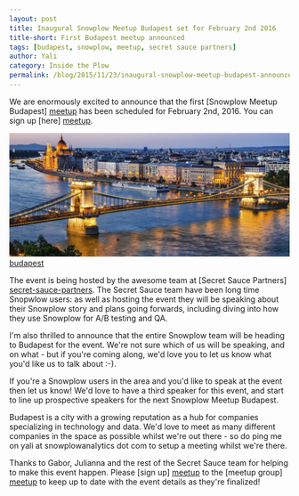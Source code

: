 ```yaml
---
layout: post
title: Inaugural Snowplow Meetup Budapest set for February 2nd 2016
title-short: First Budapest meetup announced
tags: [budapest, snowplow, meetup, secret sauce partners]
author: Yali
category: Inside the Plow
permalink: /blog/2015/11/23/inaugural-snowplow-meetup-budapest-announced/
---
```


We are enormously excited to announce that the first [Snowplow Meetup Budapest] [meetup] has been scheduled for February 2nd, 2016. You can sign up [here] [meetup].

![budapest] [budapest]

The event is being hosted by the awesome team at [Secret Sauce Partners] [secret-sauce-partners]. The Secret Sauce team have been long time Snopwlow users: as well as hosting the event they will be speaking about their Snowplow story and plans going forwards, including diving into how they use Snowplow for A/B testing and QA.

I'm also thrilled to announce that the entire Snowplow team will be heading to Budapest for the event. We're not sure which of us will be speaking, and on what - but if you're coming along, we'd love you to let us know what you'd like us to talk about :-).

If you're a Snowplow users in the area and you'd like to speak at the event then let us know! We'd love to have a third speaker for this event, and start to line up prospective speakers for the next Snowplow Meetup Budapest.

<!--more-->

Budapest is a city with a growing reputation as a hub for companies specializing in technology and data. We'd love to meet as many different companies in the space as possible whilst we're out there - so do ping me on yali at snowplowanalytics dot com to setup a meeting whilst we're there.

Thanks to Gabor, Julianna and the rest of the Secret Sauce team for helping to make this event happen. Please [sign up] [meetup] to the [meetup group] [meetup] to keep up to date with the event details as they're finalized!


[meetup]: http://www.meetup.com/Snowplow-Analytics-Budapest/events/226861638/
[budapest]: /assets/img/blog/2015/11/budapest.jpg
[secret-sauce-partners]: http://www.secretsaucepartners.com/
